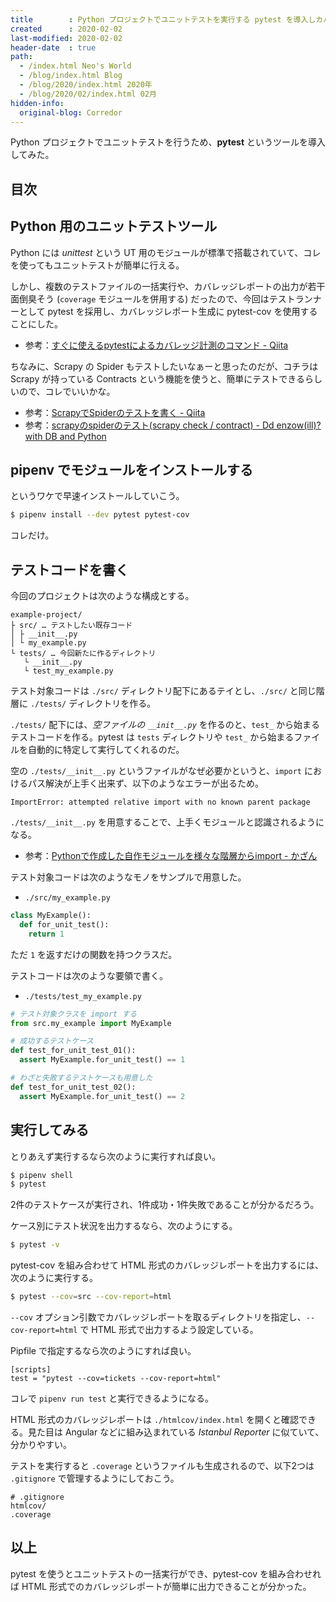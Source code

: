 ```yaml
---
title        : Python プロジェクトでユニットテストを実行する pytest を導入しカバレッジレポートを出力する
created      : 2020-02-02
last-modified: 2020-02-02
header-date  : true
path:
  - /index.html Neo's World
  - /blog/index.html Blog
  - /blog/2020/index.html 2020年
  - /blog/2020/02/index.html 02月
hidden-info:
  original-blog: Corredor
---
```


Python プロジェクトでユニットテストを行うため、__pytest__ というツールを導入してみた。

## 目次

## Python 用のユニットテストツール

Python には _unittest_ という UT 用のモジュールが標準で搭載されていて、コレを使ってもユニットテストが簡単に行える。

しかし、複数のテストファイルの一括実行や、カバレッジレポートの出力が若干面倒臭そう (`coverage` モジュールを併用する) だったので、今回はテストランナーとして pytest を採用し、カバレッジレポート生成に pytest-cov を使用することにした。

- 参考：[すぐに使えるpytestによるカバレッジ計測のコマンド - Qiita](https://qiita.com/kg1/items/e2fc65e4189faf50bfe6)

ちなみに、Scrapy の Spider もテストしたいなぁーと思ったのだが、コチラは Scrapy が持っている Contracts という機能を使うと、簡単にテストできるらしいので、コレでいいかな。

- 参考：[ScrapyでSpiderのテストを書く - Qiita](https://qiita.com/rhoboro/items/c11da85fb5172c2db5a6)
- 参考：[scrapyのspiderのテスト(scrapy check / contract) - Dd enzow(ill)? with DB and Python](http://www.denzow.me/entry/2018/02/27/001633)

## pipenv でモジュールをインストールする

というワケで早速インストールしていこう。

```bash
$ pipenv install --dev pytest pytest-cov
```

コレだけ。

## テストコードを書く

今回のプロジェクトは次のような構成とする。

```
example-project/
├ src/ … テストしたい既存コード
│ ├ __init__.py
│ └ my_example.py
└ tests/ … 今回新たに作るディレクトリ
   └ __init__.py
   └ test_my_example.py
```

テスト対象コードは `./src/` ディレクトリ配下にあるテイとし、`./src/` と同じ階層に `./tests/` ディレクトリを作る。

`./tests/` 配下には、*空ファイルの `__init__.py`* を作るのと、`test_` から始まるテストコードを作る。pytest は `tests` ディレクトリや `test_` から始まるファイルを自動的に特定して実行してくれるのだ。

空の `./tests/__init__.py` というファイルがなぜ必要かというと、`import` におけるパス解決が上手く出来ず、以下のようなエラーが出るため。

```
ImportError: attempted relative import with no known parent package
```

`./tests/__init__.py` を用意することで、上手くモジュールと認識されるようになる。

- 参考：[Pythonで作成した自作モジュールを様々な階層からimport - かざん](http://okuya-kazan.hatenablog.com/entry/2017/06/24/013541)

テスト対象コードは次のようなモノをサンプルで用意した。

- `./src/my_example.py`

```python
class MyExample():
  def for_unit_test():
    return 1
```

ただ `1` を返すだけの関数を持つクラスだ。

テストコードは次のような要領で書く。

- `./tests/test_my_example.py`

```python
# テスト対象クラスを import する
from src.my_example import MyExample

# 成功するテストケース
def test_for_unit_test_01():
  assert MyExample.for_unit_test() == 1

# わざと失敗するテストケースも用意した
def test_for_unit_test_02():
  assert MyExample.for_unit_test() == 2
```

## 実行してみる

とりあえず実行するなら次のように実行すれば良い。

```bash
$ pipenv shell
$ pytest
```

2件のテストケースが実行され、1件成功・1件失敗であることが分かるだろう。

ケース別にテスト状況を出力するなら、次のようにする。

```bash
$ pytest -v
```

pytest-cov を組み合わせて HTML 形式のカバレッジレポートを出力するには、次のように実行する。

```bash
$ pytest --cov=src --cov-report=html
```

`--cov` オプション引数でカバレッジレポートを取るディレクトリを指定し、`--cov-report=html` で HTML 形式で出力するよう設定している。

Pipfile で指定するなら次のようにすれば良い。

```properties
[scripts]
test = "pytest --cov=tickets --cov-report=html"
```

コレで `pipenv run test` と実行できるようになる。

HTML 形式のカバレッジレポートは `./htmlcov/index.html` を開くと確認できる。見た目は Angular などに組み込まれている _Istanbul Reporter_ に似ていて、分かりやすい。

テストを実行すると `.coverage` というファイルも生成されるので、以下2つは `.gitignore` で管理するようにしておこう。

```gitignore
# .gitignore
htmlcov/
.coverage
```

## 以上

pytest を使うとユニットテストの一括実行ができ、pytest-cov を組み合わせれば HTML 形式でのカバレッジレポートが簡単に出力できることが分かった。
